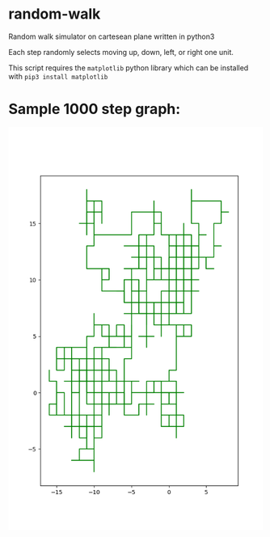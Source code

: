 # random-walk
Random walk simulator on cartesean plane written in python3

Each step randomly selects moving up, down, left, or right one unit.

This script requires the `matplotlib` python library which can be installed with `pip3 install matplotlib`

# Sample 1000 step graph:
![1000-step-graph](https://github.com/serenetangerine/random-walk/blob/main/screenshots/static-1000-step.png)
